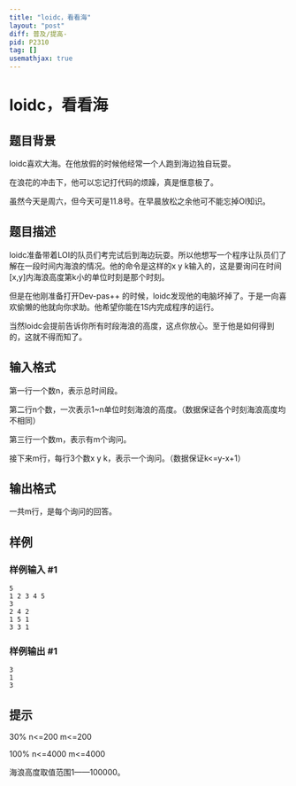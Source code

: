 ```yaml
---
title: "loidc，看看海"
layout: "post"
diff: 普及/提高-
pid: P2310
tag: []
usemathjax: true
---
```


# loidc，看看海
## 题目背景

loidc喜欢大海。在他放假的时候他经常一个人跑到海边独自玩耍。

在浪花的冲击下，他可以忘记打代码的烦躁，真是惬意极了。


虽然今天是周六，但今天可是11.8号。在早晨放松之余他可不能忘掉OI知识。

## 题目描述

loidc准备带着LOI的队员们考完试后到海边玩耍。所以他想写一个程序让队员们了解在一段时间内海浪的情况。他的命令是这样的x y k输入的，这是要询问在时间[x,y]内海浪高度第k小的单位时刻是那个时刻。

但是在他刚准备打开Dev-pas++ 的时候，loidc发现他的电脑坏掉了。于是一向喜欢偷懒的他就向你求助。他希望你能在1S内完成程序的运行。


当然loidc会提前告诉你所有时段海浪的高度，这点你放心。至于他是如何得到的，这就不得而知了。

## 输入格式

第一行一个数n，表示总时间段。

第二行n个数，一次表示1~n单位时刻海浪的高度。（数据保证各个时刻海浪高度均不相同）

第三行一个数m，表示有m个询问。

接下来m行，每行3个数x y k，表示一个询问。（数据保证k<=y-x+1）

## 输出格式

一共m行，是每个询问的回答。

## 样例

### 样例输入 #1
```
5
1 2 3 4 5
3
2 4 2
1 5 1
3 3 1

```
### 样例输出 #1
```
3
1
3

```
## 提示

30%   n<=200   m<=200

100%  n<=4000  m<=4000

海浪高度取值范围1——100000。

